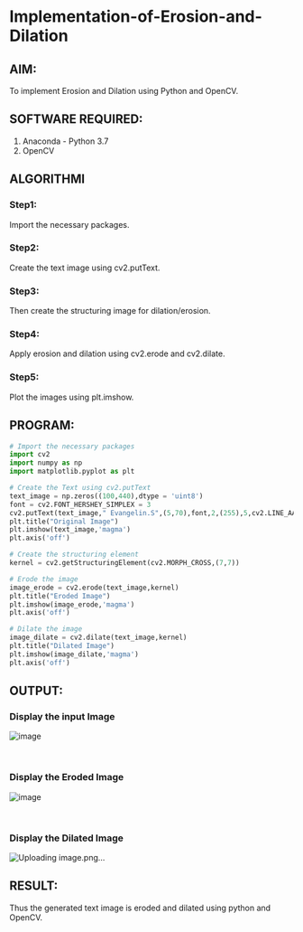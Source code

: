 # Implementation-of-Erosion-and-Dilation
## AIM:
To implement Erosion and Dilation using Python and OpenCV.

## SOFTWARE REQUIRED:
1. Anaconda - Python 3.7
2. OpenCV

## ALGORITHMl
### Step1:
Import the necessary packages.
<br>

### Step2:
Create the text image using cv2.putText.
<br>

### Step3:
Then create the structuring image for dilation/erosion.
<br>

### Step4:
Apply erosion and dilation using cv2.erode and cv2.dilate.
<br>

### Step5:
Plot the images using plt.imshow.
<br>

   
## PROGRAM:

``` Python
# Import the necessary packages
import cv2
import numpy as np
import matplotlib.pyplot as plt

# Create the Text using cv2.putText
text_image = np.zeros((100,440),dtype = 'uint8')
font = cv2.FONT_HERSHEY_SIMPLEX = 3
cv2.putText(text_image," Evangelin.S",(5,70),font,2,(255),5,cv2.LINE_AA)
plt.title("Original Image")
plt.imshow(text_image,'magma')
plt.axis('off')

# Create the structuring element
kernel = cv2.getStructuringElement(cv2.MORPH_CROSS,(7,7))

# Erode the image
image_erode = cv2.erode(text_image,kernel)
plt.title("Eroded Image")
plt.imshow(image_erode,'magma')
plt.axis('off')

# Dilate the image
image_dilate = cv2.dilate(text_image,kernel)
plt.title("Dilated Image")
plt.imshow(image_dilate,'magma')
plt.axis('off')
```
## OUTPUT:

### Display the input Image
![image](https://github.com/Evangelin-Ruth/erosion--dilation/assets/94219798/1901b89a-b478-428a-bf24-0208a73f697d)

<br>

### Display the Eroded Image
![image](https://github.com/Evangelin-Ruth/erosion--dilation/assets/94219798/54c8d7e1-862b-415f-bcad-37bfb215f182)

<br>

### Display the Dilated Image
![Uploading image.png…]()
<br>

## RESULT:
Thus the generated text image is eroded and dilated using python and OpenCV.

